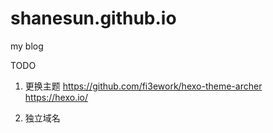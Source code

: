 # shanesun.github.io
my blog

TODO
1. 更换主题
https://github.com/fi3ework/hexo-theme-archer
https://hexo.io/

2. 独立域名




